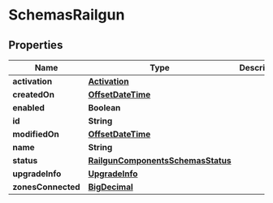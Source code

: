 # SchemasRailgun

## Properties
Name | Type | Description | Notes
------------ | ------------- | ------------- | -------------
**activation** | [**Activation**](Activation.md) |  | 
**createdOn** | [**OffsetDateTime**](OffsetDateTime.md) |  |  [optional]
**enabled** | **Boolean** |  | 
**id** | **String** |  | 
**modifiedOn** | [**OffsetDateTime**](OffsetDateTime.md) |  |  [optional]
**name** | **String** |  | 
**status** | [**RailgunComponentsSchemasStatus**](RailgunComponentsSchemasStatus.md) |  | 
**upgradeInfo** | [**UpgradeInfo**](UpgradeInfo.md) |  |  [optional]
**zonesConnected** | [**BigDecimal**](BigDecimal.md) |  | 
